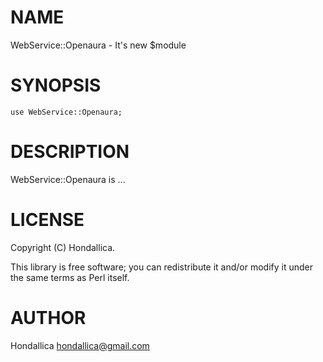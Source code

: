 # NAME

WebService::Openaura - It's new $module

# SYNOPSIS

    use WebService::Openaura;

# DESCRIPTION

WebService::Openaura is ...

# LICENSE

Copyright (C) Hondallica.

This library is free software; you can redistribute it and/or modify
it under the same terms as Perl itself.

# AUTHOR

Hondallica <hondallica@gmail.com>
